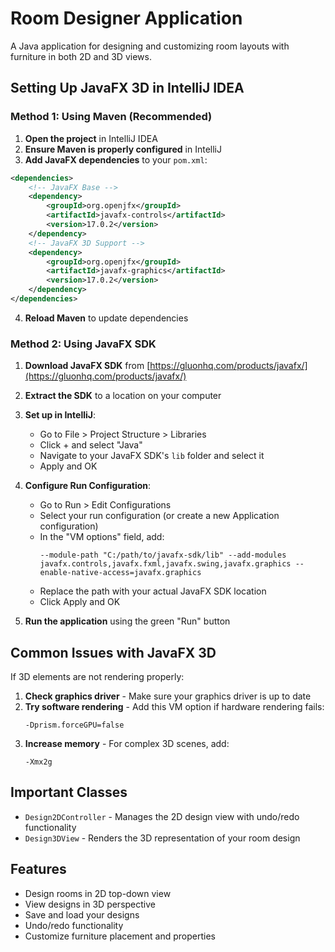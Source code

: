 # Room Designer Application

A Java application for designing and customizing room layouts with furniture in both 2D and 3D views.

## Setting Up JavaFX 3D in IntelliJ IDEA

### Method 1: Using Maven (Recommended)

1. **Open the project** in IntelliJ IDEA
2. **Ensure Maven is properly configured** in IntelliJ
3. **Add JavaFX dependencies** to your `pom.xml`:

```xml
<dependencies>
    <!-- JavaFX Base -->
    <dependency>
        <groupId>org.openjfx</groupId>
        <artifactId>javafx-controls</artifactId>
        <version>17.0.2</version>
    </dependency>
    <!-- JavaFX 3D Support -->
    <dependency>
        <groupId>org.openjfx</groupId>
        <artifactId>javafx-graphics</artifactId>
        <version>17.0.2</version>
    </dependency>
</dependencies>
```

4. **Reload Maven** to update dependencies

### Method 2: Using JavaFX SDK

1. **Download JavaFX SDK** from [https://gluonhq.com/products/javafx/](https://gluonhq.com/products/javafx/)
2. **Extract the SDK** to a location on your computer
3. **Set up in IntelliJ**:
   - Go to File > Project Structure > Libraries
   - Click + and select "Java"
   - Navigate to your JavaFX SDK's `lib` folder and select it
   - Apply and OK
4. **Configure Run Configuration**:
   - Go to Run > Edit Configurations
   - Select your run configuration (or create a new Application configuration)
   - In the "VM options" field, add:
     ```
     --module-path "C:/path/to/javafx-sdk/lib" --add-modules javafx.controls,javafx.fxml,javafx.swing,javafx.graphics --enable-native-access=javafx.graphics
     ```
   - Replace the path with your actual JavaFX SDK location
   - Click Apply and OK

5. **Run the application** using the green "Run" button

## Common Issues with JavaFX 3D

If 3D elements are not rendering properly:

1. **Check graphics driver** - Make sure your graphics driver is up to date
2. **Try software rendering** - Add this VM option if hardware rendering fails:
   ```
   -Dprism.forceGPU=false
   ```
3. **Increase memory** - For complex 3D scenes, add:
   ```
   -Xmx2g
   ```

## Important Classes

- `Design2DController` - Manages the 2D design view with undo/redo functionality
- `Design3DView` - Renders the 3D representation of your room design

## Features

- Design rooms in 2D top-down view
- View designs in 3D perspective
- Save and load your designs
- Undo/redo functionality
- Customize furniture placement and properties
